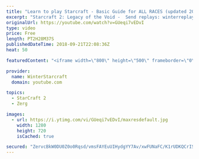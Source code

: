 ```yaml
---
title: "Learn to play Starcraft - Basic Guide for ALL RACES (updated 2017) #2"
excerpt: "Starcraft 2: Legacy of the Void -  Send replays: winterreplays@gmail.com ( -- Watch live at https://www.twitch.tv/wintergaming"
originalUrl: https://youtube.com/watch?v=GUeqi7vEDvI
type: video
price: Free
length: PT2H28M37S
publishedDateTime: 2018-09-21T22:08:36Z
heat: 50

featuredContent: "<iframe width=\"800\" height=\"500\" frameborder=\"0\" src=\"https://www.youtube.com/embed/GUeqi7vEDvI\" allow=\"accelerometer; autoplay; encrypted-media; gyroscope; picture-in-picture\" allowfullscreen></iframe>"

provider:
  name: WinterStarcraft
  domain: youtube.com

topics:
  - StarCraft 2
  - Zerg

images:
  - url: https://i.ytimg.com/vi/GUeqi7vEDvI/maxresdefault.jpg
    width: 1280
    height: 720
    isCached: true

secured: "ZervcBkW0DU0Z0o0Rqsd/vmsFAYEuUIHydgYY7Av/xwFUNaFC/K1rUDKQCrISV6XEsSB2bLHm/zeSGOZo6ifRJhjW1ZUsEZB1JoayFE83BhVjg0iVmn9lPG3vhKoTBuplzr5TnsJNjCg9As9bYEkfvL65DbHjlhVI0TfyeiT+J56ylpq9VjyDjsDzarpzEFTs/DGD0xx128WJqHRA9j/C8xpY0C+mCkRaW5+P+qhZVrviopn6+s9pNr7ndgqiPe4qdoAN9COz0Iwi6yrAH0LCq1neI1YOLwM/Z5SK7UyE8EzASo4xrC3GGRgyvA78BYGl5Luy6/3VQaFyEXPQWHb0Ao6P+8j+s86aj8TIdkujPLhP4NJmNtVJ2VU/Ys9YO6Z93Ik6+KbaV9vRQpGFtysC+HxCGOOB9Ju8/vqJWRUG0s=;Fz1f21r9LPnuiP3aE+GYDg=="
---
```


